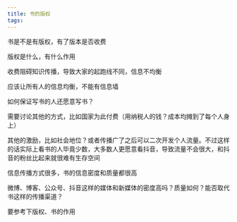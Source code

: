 ```yaml
---
title: 书的版权
tags:
---
```


书是不是有版权，有了版本是否收费

版权是什么，有什么作用

收费阻碍知识传播，导致大家的起跑线不同，信息不均衡

应该让所有人的信息均衡，不能有信息墙

如何保证写书的人还愿意写书？

需要讨论其他的方式，比如国家为此付费（用纳税人的钱？成本均摊到了每个人身上）

其他的激励，比如社会地位？或者传播广了之后可以二次开发个人流量。不过这样的话实际上看书的人毕竟少数，大多数人更愿意看抖音，导致流量不会很大，和抖音的粉丝比起来就很难有生存空间

信息传播方式很多，书的信息密度和质量都很高

微博、博客、公众号、抖音这样的媒体和新媒体的密度高吗？质量如何？能否取代书这样的传播渠道？

要参考下版权、书的作用
